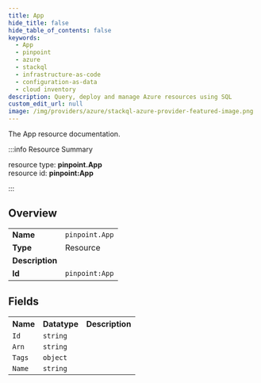 ```yaml
---
title: App
hide_title: false
hide_table_of_contents: false
keywords:
  - App
  - pinpoint
  - azure
  - stackql
  - infrastructure-as-code
  - configuration-as-data
  - cloud inventory
description: Query, deploy and manage Azure resources using SQL
custom_edit_url: null
image: /img/providers/azure/stackql-azure-provider-featured-image.png
---
```

The App resource documentation.

:::info Resource Summary

<div class="row">
<div class="providerDocColumn">
<span>resource type:&nbsp;<b>pinpoint.App</b></span><br />
<span>resource id:&nbsp;<b>pinpoint:App</b></span><br />
</div>
</div>

:::

## Overview
<table><tbody>
<tr><td><b>Name</b></td><td><code>pinpoint.App</code></td></tr>
<tr><td><b>Type</b></td><td>Resource</td></tr>
<tr><td><b>Description</b></td><td></td></tr>
<tr><td><b>Id</b></td><td><code>pinpoint:App</code></td></tr>
</tbody></table>

## Fields
<table><tbody>
<tr><th>Name</th><th>Datatype</th><th>Description</th></tr>
<tr><td><code>Id</code></td><td><code>string</code></td><td></td></tr><tr><td><code>Arn</code></td><td><code>string</code></td><td></td></tr><tr><td><code>Tags</code></td><td><code>object</code></td><td></td></tr><tr><td><code>Name</code></td><td><code>string</code></td><td></td></tr>
</tbody></table>